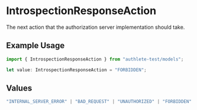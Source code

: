 # IntrospectionResponseAction

The next action that the authorization server implementation should take.

## Example Usage

```typescript
import { IntrospectionResponseAction } from "authlete-test/models";

let value: IntrospectionResponseAction = "FORBIDDEN";
```

## Values

```typescript
"INTERNAL_SERVER_ERROR" | "BAD_REQUEST" | "UNAUTHORIZED" | "FORBIDDEN" | "OK"
```
